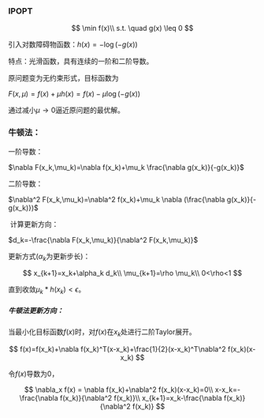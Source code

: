 ### IPOPT

$$
\min f(x)\\
s.t. \quad g(x) \leq 0
$$

引入对数障碍物函数：$h(x)=-\log (-g(x))$

特点：光滑函数，具有连续的一阶和二阶导数。



原问题变为无约束形式，目标函数为

$F(x,\mu)=f(x)+\mu h(x)=f(x)-\mu \log (-g(x))$

通过减小$\mu \rightarrow 0$逼近原问题的最优解。

### 牛顿法：

一阶导数：

$\nabla F(x_k,\mu_k)=\nabla f(x_k)+\mu_k \frac{\nabla g(x_k)}{-g(x_k)}$

二阶导数：

$\nabla^2 F(x_k,\mu_k)=\nabla^2 f(x_k)+\mu_k \nabla (\frac{\nabla g(x_k)}{-g(x_k)})$

 计算更新方向：

$d_k=-\frac{\nabla F(x_k,\mu_k)}{\nabla^2 F(x_k,\mu_k)}$

更新方式($\alpha_k$为更新步长)：

$$
x_{k+1}=x_k+\alpha_k d_k\\
\mu_{k+1}=\rho \mu_k\\
0<\rho<1
$$

直到收敛$\mu_k*h(x_k)<\epsilon$。

##### 牛顿法更新方向：

当最小化目标函数$f(x)$时，对$f(x)$在$x_k$处进行二阶Taylor展开。

$$
f(x)=f(x_k)+\nabla f(x_k)^T(x-x_k)+\frac{1}{2}(x-x_k)^T\nabla^2 f(x_k)(x-x_k)
$$

令$f(x)$导数为0，

$$
\nabla_x f(x) = \nabla f(x_k)+\nabla^2 f(x_k)(x-x_k)=0\\
x-x_k=-\frac{\nabla f(x_k)}{\nabla^2 f(x_k)}\\
x_{k+1}=x_k-\frac{\nabla f(x_k)}{\nabla^2 f(x_k)}
$$


